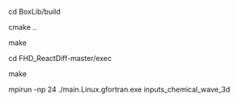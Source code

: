 cd BoxLib/build

cmake ..

make

cd FHD_ReactDiff-master/exec

make

mpirun -np 24 ./main.Linux.gfortran.exe inputs_chemical_wave_3d
